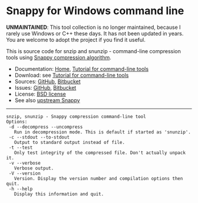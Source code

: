 # Snappy for Windows command line #

**UNMAINTAINED**: This tool collection is no longer maintained, because I rarely use Windows or C++ these days. It has not been updated in years. You are welcome to adopt the project if you find it useful.

This is source code for snzip and snunzip - command-line compression tools using [Snappy compression algorithm](https://google.github.io/snappy/).

* Documentation: [Home](https://snappy.machinezoo.com/), [Tutorial for command-line tools](https://snappy.machinezoo.com/#shell)
* Download: see [Tutorial for command-line tools](https://snappy.machinezoo.com/#shell)
* Sources: [GitHub](https://github.com/robertvazan/snappy-command-line), [Bitbucket](https://bitbucket.org/robertvazan/snappy-command-line)
* Issues: [GitHub](https://github.com/robertvazan/snappy-command-line/issues), [Bitbucket](https://bitbucket.org/robertvazan/snappy-command-line/issues)
* License: [BSD license](LICENSE)
* See also [upstream Snappy](https://google.github.io/snappy/)

***

```
snzip, snunzip - Snappy compression command-line tool
Options:
 -d --decompress --uncompress
   Run in decompression mode. This is default if started as 'snunzip'.
 -c --stdout --to-stdout
   Output to standard output instead of file.
 -t --test
   Only test integrity of the compressed file. Don't actually unpack it.
 -v --verbose
   Verbose output.
 -V --version
   Version. Display the version number and compilation options then quit.
 -h --help
   Display this information and quit.
```

